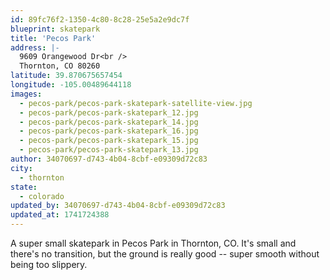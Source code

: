 ```yaml
---
id: 89fc76f2-1350-4c80-8c28-25e5a2e9dc7f
blueprint: skatepark
title: 'Pecos Park'
address: |-
  9609 Orangewood Dr<br />
  Thornton, CO 80260
latitude: 39.870675657454
longitude: -105.00489644118
images:
  - pecos-park/pecos-park-skatepark-satellite-view.jpg
  - pecos-park/pecos-park-skatepark_12.jpg
  - pecos-park/pecos-park-skatepark_14.jpg
  - pecos-park/pecos-park-skatepark_16.jpg
  - pecos-park/pecos-park-skatepark_15.jpg
  - pecos-park/pecos-park-skatepark_13.jpg
author: 34070697-d743-4b04-8cbf-e09309d72c83
city:
  - thornton
state:
  - colorado
updated_by: 34070697-d743-4b04-8cbf-e09309d72c83
updated_at: 1741724388
---
```

A super small skatepark in Pecos Park in Thornton, CO. It's small and there's no transition, but the ground is really good -- super smooth without being too slippery.